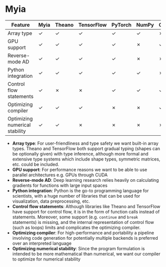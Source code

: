 # Myia

Feature                        | Myia | Theano | TensorFlow | PyTorch | NumPy | CUDA | Torch
------------------------------ | ---- | ------ | ---------- | ------- | ----- | ---- | -----
Array type                     | ✓    | ✓      | ✓          | ✓       | ✓     | ✗    | ✓
GPU support                    | ✓    | ✓      | ✓          | ✓       | ✗     | ✓    | ✓
Reverse-mode AD                | ✓    | ✓      | ✓          | ✓       | ✗     | ✗    | ✓
Python integration             | ✓    | ✓      | ✓          | ✓       | ✓     | ✗    | ✗
Control flow statements        | ✓    | ✗      | ✗          | ✓       | ✓     | ✓    | ✗
Optimizing compiler            | ✓    | ✓      | ✓          | ✗       | ✗     | ✓    | ✗
Optimizing numerical stability | ✓    | ✓      | ✗          | ✗       | ✗     | ✗    | ✗

* **Array type**: For user-friendliness and type safety we want built-in array types. Theano and TensorFlow both support gradual typing (shapes can be optionally given) with type inference, although more formal and extensive type systems which include shape types, symmetric matrices, etc. could be included.
* **GPU support**: For performance reasons we want to be able to use parallel architectures e.g. GPUs through CUDA
* **Reverse-mode AD**: Deep learning research relies heavily on calculating gradients for functions with large input spaces
* **Python integration**: Python is the go-to programming language for scientists, with a huge number of libraries that can be used for visualization, data preprocessing, etc.
* **Control flow statements**: Although libraries like Theano and TensorFlow have support for control flow, it is in the form of function calls instead of statements. Moreover, some support (e.g. `continue` and `break` statements) is missing, and the internal representation of control flow (such as loops) limits and complicates the optimizing compiler.
* **Optimizing compiler**: For high-performance and portability a pipeline involving code generation for potentially multiple backends is preferred over an interpreted language
* **Optimizing numerical stability**: Since the program formulation is intended to be more mathematical than numerical, we want our compiler to optimize for numerical stability
